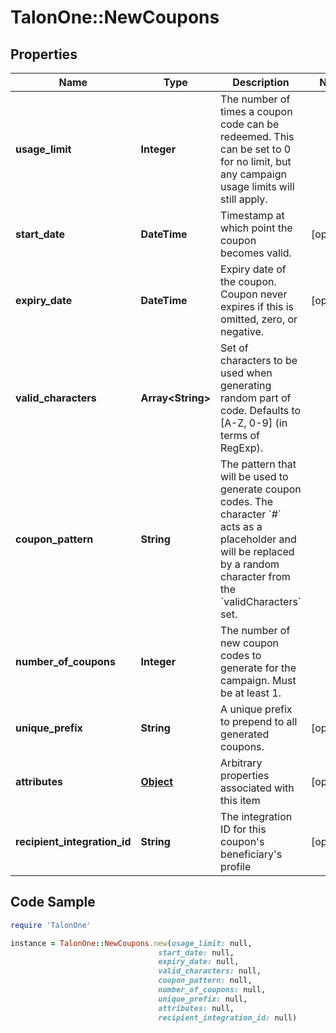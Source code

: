 # TalonOne::NewCoupons

## Properties

Name | Type | Description | Notes
------------ | ------------- | ------------- | -------------
**usage_limit** | **Integer** | The number of times a coupon code can be redeemed. This can be set to 0 for no limit, but any campaign usage limits will still apply.  | 
**start_date** | **DateTime** | Timestamp at which point the coupon becomes valid. | [optional] 
**expiry_date** | **DateTime** | Expiry date of the coupon. Coupon never expires if this is omitted, zero, or negative. | [optional] 
**valid_characters** | **Array&lt;String&gt;** | Set of characters to be used when generating random part of code. Defaults to [A-Z, 0-9] (in terms of RegExp). | 
**coupon_pattern** | **String** | The pattern that will be used to generate coupon codes. The character &#x60;#&#x60; acts as a placeholder and will be replaced by a random character from the &#x60;validCharacters&#x60; set.  | 
**number_of_coupons** | **Integer** | The number of new coupon codes to generate for the campaign. Must be at least 1. | 
**unique_prefix** | **String** | A unique prefix to prepend to all generated coupons. | [optional] 
**attributes** | [**Object**](.md) | Arbitrary properties associated with this item | [optional] 
**recipient_integration_id** | **String** | The integration ID for this coupon&#39;s beneficiary&#39;s profile | [optional] 

## Code Sample

```ruby
require 'TalonOne'

instance = TalonOne::NewCoupons.new(usage_limit: null,
                                 start_date: null,
                                 expiry_date: null,
                                 valid_characters: null,
                                 coupon_pattern: null,
                                 number_of_coupons: null,
                                 unique_prefix: null,
                                 attributes: null,
                                 recipient_integration_id: null)
```


